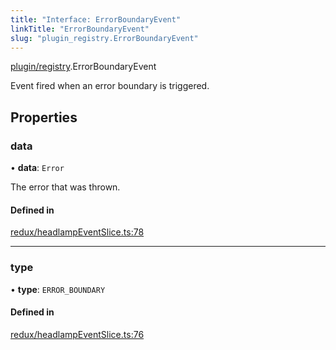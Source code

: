 ```yaml
---
title: "Interface: ErrorBoundaryEvent"
linkTitle: "ErrorBoundaryEvent"
slug: "plugin_registry.ErrorBoundaryEvent"
---
```


[plugin/registry](../modules/plugin_registry.md).ErrorBoundaryEvent

Event fired when an error boundary is triggered.

## Properties

### data

• **data**: `Error`

The error that was thrown.

#### Defined in

[redux/headlampEventSlice.ts:78](https://github.com/headlamp-k8s/headlamp/blob/e3b4c5c7/frontend/src/redux/headlampEventSlice.ts#L78)

___

### type

• **type**: `ERROR_BOUNDARY`

#### Defined in

[redux/headlampEventSlice.ts:76](https://github.com/headlamp-k8s/headlamp/blob/e3b4c5c7/frontend/src/redux/headlampEventSlice.ts#L76)
